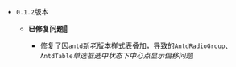 - `0.1.2`版本

  - **已修复问题**🔧

    - 修复了因`antd`新老版本样式表叠加，导致的`AntdRadioGroup`、`AntdTable`*单选框选中状态下中心点显示偏移问题*